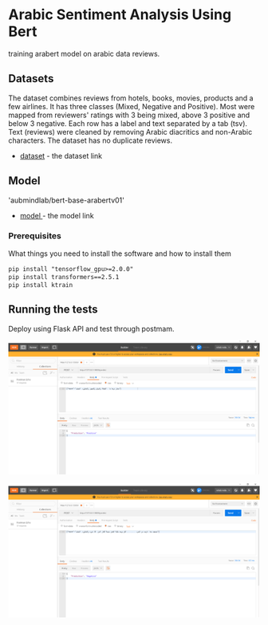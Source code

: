 # Arabic Sentiment Analysis Using Bert

training arabert model on arabic data reviews.

## Datasets

The dataset combines reviews from hotels, books, movies, products and a few airlines. It has three classes (Mixed, Negative and Positive). 
Most were mapped from reviewers' ratings with 3 being mixed, above 3 positive and below 3 negative. Each row has a label and text separated by a tab (tsv). 
Text (reviews) were cleaned by removing Arabic diacritics and non-Arabic characters. The dataset has no duplicate reviews.


* [dataset](https://www.kaggle.com/abedkhooli/arabic-100k-reviews) - the dataset link

## Model 

'aubmindlab/bert-base-arabertv01'
* [model ](https://github.com/huggingface/transformers/blob/master/model_cards/aubmindlab/bert-base-arabertv01) - the model link





### Prerequisites

What things you need to install the software and how to install them


```
pip install "tensorflow_gpu>=2.0.0"
pip install transformers==2.5.1
pip install ktrain
```



## Running the tests

Deploy using Flask API and test through postmam.


![Positive](https://github.com/rehabreda/NLP/blob/master/Arabic%20Sentiment%20Analysis%20Using%20Bert/example1.PNG)


![Negative](https://github.com/rehabreda/NLP/blob/master/Arabic%20Sentiment%20Analysis%20Using%20Bert/example2.PNG)